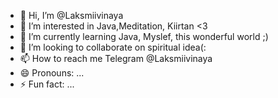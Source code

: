 - 👋 Hi, I’m @Laksmiivinaya
- 👀 I’m interested in Java,Meditation, Kiirtan <3
- 🌱 I’m currently learning Java, Myslef, this wonderful world ;)
- 💞️ I’m looking to collaborate on spiritual idea(:
- 📫 How to reach me Telegram @Laksmiivinaya
- 😄 Pronouns: ...
- ⚡ Fun fact: ...

<!---
Laksmiivinaya/Laksmiivinaya is a ✨ special ✨ repository because its `README.md` (this file) appears on your GitHub profile.
You can click the Preview link to take a look at your changes.
--->
